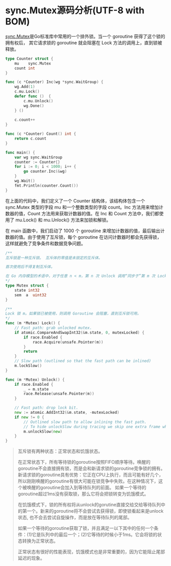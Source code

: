 ﻿# sync.Mutex源码分析(UTF-8 with BOM)

[sync.Mutex](https://pkg.go.dev/sync#Mutex)是Go标准库中常用的一个排外锁。当一个 goroutine 获得了这个锁的拥有权后， 其它请求锁的 goroutine 就会阻塞在 Lock 方法的调用上，直到锁被释放。


```go
type Counter struct {
    mu    sync.Mutex
    count int
}

func (c *Counter) Inc(wg *sync.WaitGroup) {
    wg.Add(1)
    c.mu.Lock()
    defer func ()  {
        c.mu.Unlock()
        wg.Done()
    } ()
    
    c.count++
}

func (c *Counter) Count() int {
    return c.count
}

func main() {
    var wg sync.WaitGroup
    counter := Counter{}
    for i := 0; i < 1000; i++ {
        go counter.Inc(&wg)
    }
    wg.Wait()
    fmt.Println(counter.Count())
}

```

在上面的代码中，我们定义了一个 Counter 结构体，该结构体包含一个 sync.Mutex 类型的字段 mu 和一个整数类型的字段 count。Inc 方法用来增加计数器的值，Count 方法用来获取计数器的值。在 Inc 和 Count 方法中，我们都使用了 mu.Lock() 和 mu.Unlock() 方法来加锁和解锁。

在 main 函数中，我们启动了 1000 个 goroutine 来增加计数器的值，最后输出计数器的值。由于使用了互斥锁，每个 goroutine 在访问计数器时都会先获得锁，这样就避免了竞争条件和数据竞争问题。

```go
/**
互斥锁是一种互斥锁。 互斥体的零值是未锁定的互斥体。

首次使用后不得复制互斥体。

在 Go 内存模型的术语中，对于任意 n < m，第 n 次 Unlock 调用“同步于”第 m 次 Lock 调用之前。 成功调用 TryLock 相当于调用 Lock。 对 TryLock 的失败调用根本不会建立任何“同步之前”关系。
*/
type Mutex struct {
    state int32
    sem  a  uint32
}

/**
Lock 锁 m。如果锁已被使用，则调用 Goroutine 会阻塞，直到互斥锁可用。
*/
func (m *Mutex) Lock() {
    // Fast path: grab unlocked mutex.
    if atomic.CompareAndSwapInt32(&m.state, 0, mutexLocked) {
        if race.Enabled {
            race.Acquire(unsafe.Pointer(m))
        }
        return
    }
    // Slow path (outlined so that the fast path can be inlined)
    m.lockSlow()
}

func (m *Mutex) Unlock() {
    if race.Enabled {
        _ = m.state
        race.Release(unsafe.Pointer(m))
    }

    // Fast path: drop lock bit.
    new := atomic.AddInt32(&m.state, -mutexLocked)
    if new != 0 {
        // Outlined slow path to allow inlining the fast path.
        // To hide unlockSlow during tracing we skip one extra frame when tracing GoUnblock.
        m.unlockSlow(new)
    }
}
```

>互斥锁有两种状态：正常状态和饥饿状态。
>
>在正常状态下，所有等待锁的goroutine按照FIFO顺序等待。唤醒的goroutine不会直接拥有锁，而是会和新请求锁的goroutine竞争锁的拥有。新请求锁的goroutine具有优势：它正在CPU上执行，而且可能有好几个，所以刚刚唤醒的goroutine有很大可能在锁竞争中失败。在这种情况下，这个被唤醒的goroutine会加入到等待队列的前面。 如果一个等待的goroutine超过1ms没有获取锁，那么它将会把锁转变为饥饿模式。
>
>在饥饿模式下，锁的所有权将从unlock的gorutine直接交给交给等待队列中的第一个。新来的goroutine将不会尝试去获得锁，即使锁看起来是unlock状态, 也不会去尝试自旋操作，而是放在等待队列的尾部。
>
>如果一个等待的goroutine获取了锁，并且满足一以下其中的任何一个条件：(1)它是队列中的最后一个；(2)它等待的时候小于1ms。它会将锁的状态转换为正常状态。
>
>正常状态有很好的性能表现，饥饿模式也是非常重要的，因为它能阻止尾部延迟的现象。
